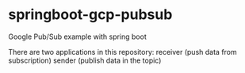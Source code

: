 # springboot-gcp-pubsub
Google Pub/Sub example with spring boot 

There are two applications in this repository:
  receiver (push data from subscription)
  sender (publish data in the topic)
